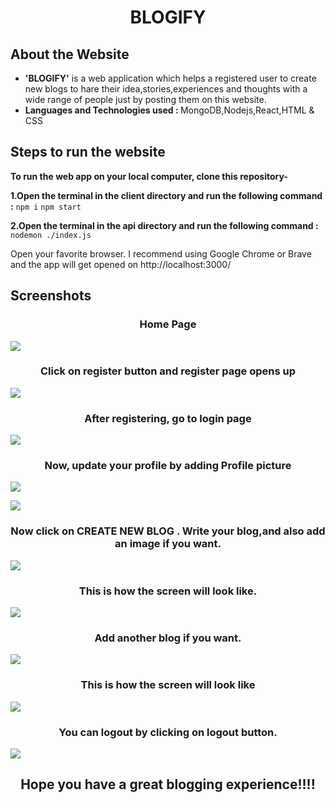<h1 align='center'>BLOGIFY</h1>

## About the Website

- <b>'BLOGIFY'</b>  is a web application which helps a registered user to create new blogs to hare their idea,stories,experiences and thoughts with a wide range of people just by posting them on this website.
- <b>Languages and Technologies used : </b> MongoDB,Nodejs,React,HTML & CSS





## Steps to run the website

**To run the web app on your local computer, clone this repository-**

**1.Open the terminal in the client directory and run the following command :**
```npm i```
```npm start```

**2.Open the terminal in the api directory and run the following command :**
```nodemon ./index.js```


Open your favorite browser. I recommend using Google Chrome or Brave and the app will get opened on http://localhost:3000/



## Screenshots

<h3 align='center'>Home Page</h3>

![](ss/0.png)

<h3 align='center'>Click on register button and register page opens up</h3>

![](ss/1.png)

<h3 align='center'>After registering, go to login page</h3>

![](ss/2.png)

<h3 align='center'>Now, update your profile by adding Profile picture</h3>

![](ss/3.png)

![](ss/4.png)

<h3 align='center'>Now click on CREATE NEW BLOG . Write your blog,and also add an image if you want.</h3>

![](ss/6.png)

<h3 align='center'>This is how the screen will look like.</h3>

![](ss/7.png)

<h3 align='center'>Add another blog if you want.</h3>

![](ss/8.png)

<h3 align='center'>This is how the screen will look like</h3>

![](ss/9.png)

<h3 align='center'>You can logout by clicking on logout button.</h3>

![](ss/10.png)


<h2 align='center'>Hope you have a great blogging experience!!!!</h2>
